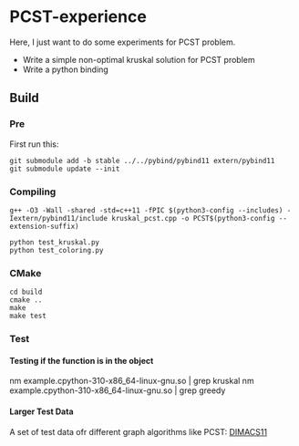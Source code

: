 # PCST-experience
Here, I just want to do some experiments for PCST problem.
- Write a simple non-optimal kruskal solution for PCST problem
- Write a python binding


## Build

### Pre
First run this:
```
git submodule add -b stable ../../pybind/pybind11 extern/pybind11
git submodule update --init
```


### Compiling 
```
g++ -O3 -Wall -shared -std=c++11 -fPIC $(python3-config --includes) -Iextern/pybind11/include kruskal_pcst.cpp -o PCST$(python3-config --extension-suffix)

python test_kruskal.py
python test_coloring.py
```

### CMake
```
cd build
cmake ..
make
make test
```

### Test

#### Testing if the function is in the object
nm example.cpython-310-x86_64-linux-gnu.so | grep kruskal
nm example.cpython-310-x86_64-linux-gnu.so | grep greedy

#### Larger Test Data
A set of test data ofr different graph algorithms like PCST:
[DIMACS11](https://dimacs11.zib.de/downloads.html)
